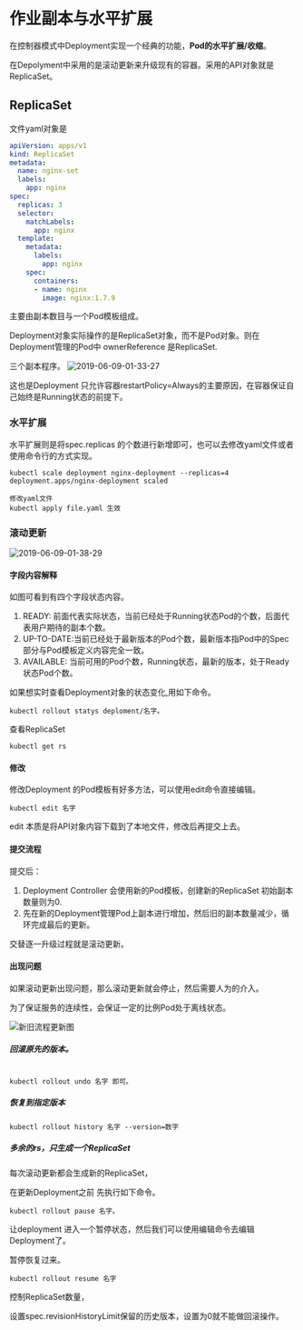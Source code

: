 # 作业副本与水平扩展

在控制器模式中Deployment实现一个经典的功能，**Pod的水平扩展/收缩**。

在Depolyment中采用的是滚动更新来升级现有的容器。采用的API对象就是ReplicaSet。

## ReplicaSet

文件yaml对象是

``` yaml
apiVersion: apps/v1
kind: ReplicaSet
metadata:
  name: nginx-set
  labels:
    app: nginx
spec:
  replicas: 3
  selector:
    matchLabels:
      app: nginx
  template:
    metadata:
      labels:
        app: nginx
    spec:
      containers:
      - name: nginx
        image: nginx:1.7.9
```

主要由副本数目与一个Pod模板组成。

Deployment对象实际操作的是ReplicaSet对象，而不是Pod对象。则在Deployment管理的Pod中 ownerReference 是ReplicaSet.

三个副本程序。
![2019-06-09-01-33-27](http://jikelearn.cn/2019-06-09-01-33-27.png)

这也是Deployment 只允许容器restartPolicy=Always的主要原因，在容器保证自己始终是Running状态的前提下。

### 水平扩展

水平扩展则是将spec.replicas 的个数进行新增即可，也可以去修改yaml文件或者使用命令行的方式实现。

```Linux
kubectl scale deployment nginx-deployment --replicas=4
deployment.apps/nginx-deployment scaled

修改yaml文件
kubectl apply file.yaml 生效

```

### 滚动更新

![2019-06-09-01-38-29](http://jikelearn.cn/2019-06-09-01-38-29.png)

#### 字段内容解释

如图可看到有四个字段状态内容。

1. READY: 前面代表实际状态，当前已经处于Running状态Pod的个数，后面代表用户期待的副本个数。
2. UP-TO-DATE:当前已经处于最新版本的Pod个数，最新版本指Pod中的Spec部分与Pod模板定义内容完全一致。
3. AVAILABLE: 当前可用的Pod个数，Running状态，最新的版本，处于Ready状态Pod个数。

如果想实时查看Deployment对象的状态变化,用如下命令。

```Linux
kubectl rollout statys deploment/名字。
```

查看ReplicaSet

```Linx
kubectl get rs
```

#### 修改

修改Deployment 的Pod模板有好多方法，可以使用edit命令直接编辑。

```Linux
kubectl edit 名字
```

edit 本质是将API对象内容下载到了本地文件，修改后再提交上去。

#### 提交流程

提交后：

1. Deployment Controller 会使用新的Pod模板，创建新的ReplicaSet 初始副本数量则为0.
2. 先在新的Deployment管理Pod上副本进行增加，然后旧的副本数量减少，循环完成最后的更新。

交替逐一升级过程就是滚动更新。

#### 出现问题

如果滚动更新出现问题，那么滚动更新就会停止，然后需要人为的介入。

为了保证服务的连续性，会保证一定的比例Pod处于离线状态。

![新旧流程更新图](http://jikelearn.cn/2019-06-09-01-53-36.png)

##### 回滚原先的版本。

```Linux

kubectl rollout undo 名字 即可。

```

##### 恢复到指定版本

```Linux
kubectl rollout history 名字 --version=数字
```

##### 多余的rs，只生成一个ReplicaSet

每次滚动更新都会生成新的ReplicaSet，

在更新Deployment之前 先执行如下命令。

```Linux
kubectl rollout pause 名字。
```

让deployment 进入一个暂停状态，然后我们可以使用编辑命令去编辑Deployment了。

暂停恢复过来。

```Linux
kubectl rollout resume 名字
```

控制ReplicaSet数量，

设置spec.revisionHistoryLimit保留的历史版本，设置为0就不能做回滚操作。
